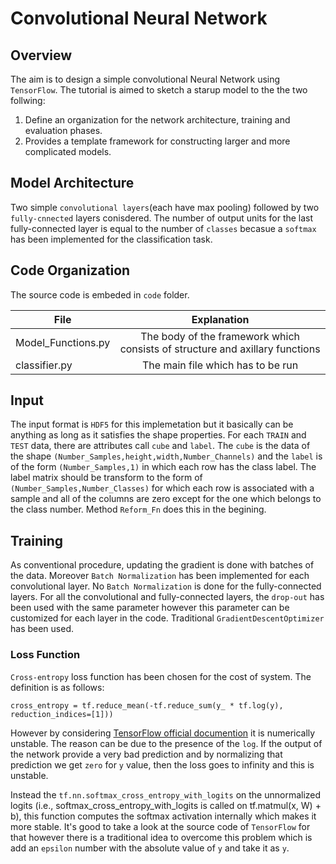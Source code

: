 # Convolutional Neural Network

## Overview

The aim is to design a simple convolutional Neural Network using `TensorFlow`. The tutorial is aimed to sketch a starup model to the the two follwing:

1. Define an organization for the network architecture, training and evaluation phases.
2. Provides a template framework for constructing larger and more complicated models.

## Model Architecture

Two simple `convolutional layers`(each have max pooling) followed by two `fully-cnnected` layers conisdered. The number of output units for the last fully-connected layer is equal to the number of `classes` becasue a `softmax` has been implemented for the classification task.

## Code Organization

The source code is embeded in `code` folder.

| File                | Explanation   |
| ------------------- |:-------------:|
| Model_Functions.py  | The body of the framework which consists of structure and axillary functions |
| classifier.py       | The main file which has to be run |

## Input

The input format is `HDF5` for this implemetation but it basically can be anything as long as it satisfies the shape properties. For each `TRAIN` and `TEST` data, there are attributes call `cube` and `label`. The `cube` is the data of the shape `(Number_Samples,height,width,Number_Channels)` and the `label` is of the form `(Number_Samples,1)` in which each row has the class label. The label matrix should be transform to the form of `(Number_Samples,Number_Classes)` for which each row is associated with a sample and all of the columns are zero except for the one which belongs to the class number. Method `Reform_Fn` does this in the begining.

## Training

As conventional procedure, updating the gradient is done with batches of the data. Moreover `Batch Normalization` has been implemented for each convolutional layer. No `Batch Normalization` is done for the fully-connected layers. For all the convolutional and fully-connected layers, the `drop-out` has been used with the same parameter however this parameter can be customized for each layer in the code. Traditional `GradientDescentOptimizer` has been used.

### Loss Function

`Cross-entropy` loss function has been chosen for the cost of system. The definition is as follows:
```
cross_entropy = tf.reduce_mean(-tf.reduce_sum(y_ * tf.log(y), reduction_indices=[1]))
```
However by considering [TensorFlow official documention](https://www.tensorflow.org/versions/r0.11/tutorials/mnist/beginners/index.html#mnist-for-ml-beginners) it is numerically unstable. The reason can be due to the presence of the `log`. If the output of the network provide a very bad prediction and by normalizing that prediction we get `zero` for `y` value, then the loss goes to infinity and this is unstable.

Instead the `tf.nn.softmax_cross_entropy_with_logits` on the unnormalized logits (i.e.,  softmax_cross_entropy_with_logits is called on tf.matmul(x, W) + b), this function computes the softmax activation internally which makes it more stable. It's good to take a look at the source code of `TensorFlow` for that however there is a traditional idea to overcome this problem which is add an `epsilon` number with the absolute value of `y` and take it as `y`.
